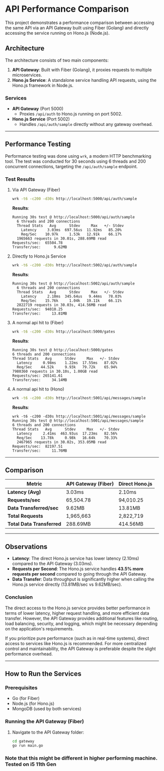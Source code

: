 # API Performance Comparison

This project demonstrates a performance comparison between accessing the same API via an API Gateway built using Fiber (Golang) and directly accessing the service running on Hono.js (Node.js).

## Architecture

The architecture consists of two main components:
1. **API Gateway**: Built with Fiber (Golang), it proxies requests to multiple microservices.
2. **Hono.js Service**: A standalone service handling API requests, using the Hono.js framework in Node.js.

### Services
- **API Gateway** (Port 5000)
  - Proxies `/api/auth` to Hono.js running on port 5002.
- **Hono.js Service** (Port 5002)
  - Handles `/api/auth/sample` directly without any gateway overhead.

---

## Performance Testing

Performance testing was done using `wrk`, a modern HTTP benchmarking tool. The test was conducted for 30 seconds using 6 threads and 200 concurrent connections, targeting the `/api/auth/sample` endpoint.

### Test Results

1. Via API Gateway (Fiber)
    ```bash
    wrk -t6 -c200 -d30s http://localhost:5000/api/auth/sample
    ```

    **Results**:
    ```
    Running 30s test @ http://localhost:5000/api/auth/sample
      6 threads and 200 connections
      Thread Stats   Avg      Stdev     Max   +/- Stdev
        Latency     3.03ms  697.56us  11.92ms   85.20%
        Req/Sec    10.97k     1.53k   12.91k    66.17%
      1965663 requests in 30.01s, 288.69MB read
    Requests/sec:  65504.78
    Transfer/sec:      9.62MB
    ```

2. Directly to Hono.js Service
    ```bash
    wrk -t6 -c200 -d30s http://localhost:5002/api/auth/sample
    ```

    **Results**:
    ```
    Running 30s test @ http://localhost:5002/api/auth/sample
      6 threads and 200 connections
      Thread Stats   Avg      Stdev     Max   +/- Stdev
        Latency     2.10ms  345.64us   9.44ms   78.03%
        Req/Sec    15.76k     1.04k   19.11k    66.11%
      2822719 requests in 30.03s, 414.56MB read
    Requests/sec:  94010.25
    Transfer/sec:     13.81MB
    ```
3. A normal api hit to (Fiber)
    ```bash
    wrk -t6 -c200 -d30s http://localhost:5000/gates
    ```

    **Results**:
    ```
    Running 30s test @ http://localhost:5000/gates
    6 threads and 200 connections
    Thread Stats   Avg      Stdev     Max   +/- Stdev
      Latency     0.98ms    1.22ms  17.55ms   87.02%
      Req/Sec    44.52k     9.93k   79.72k    65.94%
    7980360 requests in 30.10s, 1.00GB read
    Requests/sec: 265141.61
    Transfer/sec:     34.14MB
    ```
4. A normal api hit to (Hono)
    ```bash
    wrk -t6 -c200 -d30s http://localhost:5001/api/messages/sample
    ```

    **Results**:
    ```
   wrk -t6 -c200 -d30s http://localhost:5001/api/messages/sample
    Running 30s test @ http://localhost:5001/api/messages/sample
    6 threads and 200 connections
    Thread Stats   Avg      Stdev     Max   +/- Stdev
      Latency     2.41ms  463.93us  17.23ms   82.56%
      Req/Sec    13.78k     0.98k   16.64k    70.33%
      2467965 requests in 30.02s, 353.05MB read
    Requests/sec:  82197.51
    Transfer/sec:     11.76MB
    ```
---

## Comparison

| Metric                      | API Gateway (Fiber)          | Direct Hono.js             |
| ----------------------------| ---------------------------- | -------------------------- |
| **Latency (Avg)**            | 3.03ms                       | 2.10ms                     |
| **Requests/sec**             | 65,504.78                    | 94,010.25                  |
| **Data Transferred/sec**     | 9.62MB                       | 13.81MB                    |
| **Total Requests**           | 1,965,663                    | 2,822,719                  |
| **Total Data Transferred**   | 288.69MB                     | 414.56MB                   |

---

## Observations

- **Latency**: The direct Hono.js service has lower latency (2.10ms) compared to the API Gateway (3.03ms).
- **Requests per Second**: The Hono.js service handles **43.5% more requests per second** compared to going through the API Gateway.
- **Data Transfer**: Data throughput is significantly higher when calling the Hono.js service directly (13.81MB/sec vs 9.62MB/sec).

### Conclusion

The direct access to the Hono.js service provides better performance in terms of lower latency, higher request handling, and more efficient data transfer. However, the API Gateway provides additional features like routing, load balancing, security, and logging, which might be necessary depending on the application's requirements.

If you prioritize pure performance (such as in real-time systems), direct access to services like Hono.js is recommended. For more centralized control and maintainability, the API Gateway is preferable despite the slight performance overhead.

---

## How to Run the Services

### Prerequisites

- Go (for Fiber)
- Node.js (for Hono.js)
- MongoDB (used by both services)

### Running the API Gateway (Fiber)

1. Navigate to the API Gateway folder:
   ```bash
   cd gateway
   go run main.go
   ```

### Note that this might be different in higher performing machine. Tested on i5 11th Gen